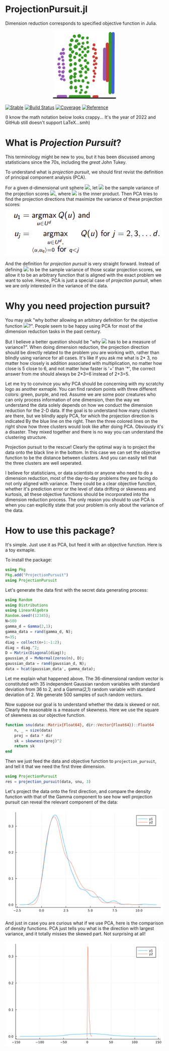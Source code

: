 ProjectionPursuit.jl
========

Dimension reduction corresponds to specified objective function in Julia.
<p align="center">
<img src="https://github.com/xieyj17/ProjectionPursuit.jl/raw/main/docs/src/assets/logo.png" width="200"/>
</p>

[![Stable](https://img.shields.io/badge/docs-stable-blue.svg)](https://xieyj17.github.io/ProjectionPursuit.jl/)
[![Build Status](https://app.travis-ci.com/xieyj17/ProjectionPursuit.jl.svg?branch=main)](https://app.travis-ci.com/xieyj17/ProjectionPursuit.jl)
[![Coverage](https://codecov.io/gh/xieyj17/ProjectionPursuit.jl/branch/main/graph/badge.svg)](https://codecov.io/gh/xieyj17/ProjectionPursuit.jl)
[![Reference](https://img.shields.io/badge/Reference-http%3A%2F%2Fhdl.handle.net%2F10012%2F16710-brightgreen)](http://hdl.handle.net/10012/16710)

(I know the math notation below looks crappy... It's the year of 2022 and GitHub still doesn't support LaTeX...smh)

# What is ***Projection Pursuit***?
This terminology might be new to you, but it has been discussed among statisticians since the 70s, including the *great* John Tukey.

To understand what is *projection pursuit*, we should first revist the definition of principal component analysis (PCA).

For a given d-dimensional unit sphere <img src="https://render.githubusercontent.com/render/math?math=u \in U^{d}">, let <img src="https://render.githubusercontent.com/render/math?math=Q(u)"> be the sample variance of the projection scores <img src="https://render.githubusercontent.com/render/math?math=\langle x_1, u \rangle, \ldots, \langle x_n, u \rangle">, where <img src="https://render.githubusercontent.com/render/math?math=\langle \cdot \rangle"> is the inner product. Then PCA tries to find the projection directions that maximize the variance of these projection scores:
![pca](/docs/src/assets/pca.png)

And the definition for *projection pursuit* is very straight forward. Instead of defining <img src="https://render.githubusercontent.com/render/math?math=Q(u)"> to be the sample variance of those scalar projection scores, we allow it to be an arbitrary function that is aligned with the exact problem we want to solve. Hence, PCA is just a special case of *projection pursuit*, when we are only interested in the variance of the data.

# Why you need projection pursuit?
You may ask "why bother allowing an arbitrary definition for the objective function <img src="https://render.githubusercontent.com/render/math?math=Q(u)">?". People seem to be happy using PCA for most of the dimension reduction tasks in the past century. 

But I believe a better question should be "why <img src="https://render.githubusercontent.com/render/math?math=Q(u)"> has to be a measure of variance?". When doing dimension reduction, the projection direction should be directly related to the problem you are working with, rather than blindly using variance for all cases. It's like if you ask me what is 2\* 3, no matter how closely is addition associated with multiplication, no matter how close is 5 close to 6, and not matter how faster is '+' than '\*', the correct answer from me should always be 2\*3=6 instead of 2+3=5.

Let me try to convince you why PCA should be concerning with my scratchy logo as another exmaple. You can find random points with three different colors: green, purple, and red. Assume we are some poor creatures who can only process information of one dimension, then the way we understand the data solely depends on how we conduct the dimension reduction for the 2-D data. If the goal is to understand how many clusters are there, but we blindly apply PCA, for which the projection direction is indicated By the blue line on the right. Then the three colored lines on the right show how three clusters would look like after doing PCA. Obviously it's a disaster. They mixed together and there is no way you can understand the clustering structure.

Projection pursuit to the rescue! Clearly the optimal way is to project the data onto the black line in the bottom. In this case we can set the objective function to be the distance between clusters. And you can easily tell that the three clusters are well seperated.

I believe for statisticians, or data scientists or anyone who need to do a dimension reduction, most of the day-to-day problems they are facing do not only aligned with variance. There could be a clear objective function, whether it's prediction error or the level of data drifting or skewness and kurtosis, all these objective functions should be incorporated into the dimension reduction process. The only reason you should to use PCA is when you can explicitly state that your problem is only about the variance of the data. 

# How to use this package?
It's simple. Just use it as PCA, but feed it with an objective function. Here is a toy exmaple.

To install the package:

```julia
using Pkg
Pkg.add("ProjectionPursuit")
using ProjectionPursuit
```

Let's generate the data first with the secret data generating process:

```julia
using Random
using Distributions
using LinearAlgebra
Random.seed!(12345);
N=500
gamma_d = Gamma(2,1);
gamma_data = rand(gamma_d, N);
n=35;
diag = collect(n+1:-1:2);
diag = diag.^2;
D = Matrix(Diagonal(diag)); 
gaussian_d = MvNormal(zeros(n), D);
gaussian_data = rand(gaussian_d, N);
data = hcat(gaussian_data', gamma_data);
```
Let me explain what happened above. The 36-dimensional random vector is constituted with 35 independent Gaussian random variables with standard deviation from 36 to 2, and a Gamma(2,1) random variable with standard deviation of 2. We generate 500 samples of such random vectors.

Now suppose our goal is to understand whether the data is skewed or not. Clearly the reasonable is a measure of skewness. Here we use the square of skewness as our objective function.
```julia
function snu(data::Matrix{Float64}, dir::Vector{Float64})::Float64
    n, _ = size(data)
    proj = data * dir
    sk = skewness(proj)^2
    return sk
end
```

Then we just feed the data and objective function to `projection_pursuit`, and tell it that we need the first three dimension.
```julia
using ProjectionPursuit
res = projection_pursuit(data, snu, 3)
```

Let's project the data onto the first direction, and compare the density function with that of the Gamma component to see how well projection pursuit can reveal the relevant component of the data:

![gamma_pp](/docs/src/assets/gamma_pp_35.png)

And just in case you are curious what if we use PCA, here is the comparison of density functions. PCA just tells you what is the direction with largest variance, and it totally misses the skewed part. Not surprising at all!

![gamma_pca](/docs/src/assets/gamma_pca_35.png)

